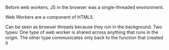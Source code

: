 Before web workers, JS in the browser was a single-threaded environment.

Web Workers are a component of HTML5.

Can be seen as browser threads because they run in the background.
  Two types:
    One type of web worker is shared across anything that runs in the origin.  The other type communicates only back to the function that created it



